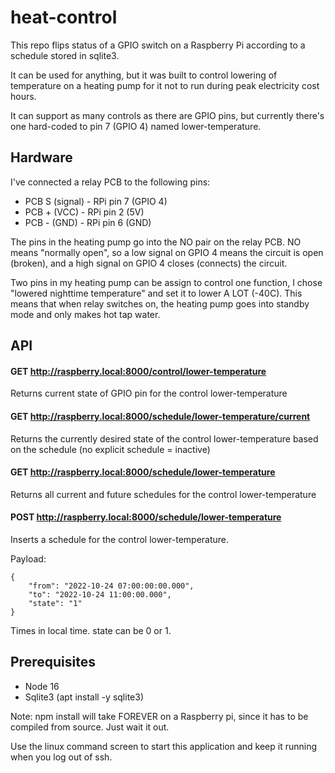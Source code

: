 # heat-control

This repo flips status of a GPIO switch on a Raspberry Pi according to a schedule stored in sqlite3.

It can be used for anything, but it was built to control lowering of temperature on a heating pump for it not to run during peak electricity cost hours.

It can support as many controls as there are GPIO pins, but currently there's one hard-coded to pin 7 (GPIO 4) named lower-temperature.

## Hardware

I've connected a relay PCB to the following pins:

* PCB S (signal) - RPi pin 7 (GPIO 4)
* PCB + (VCC) - RPi pin 2 (5V)
* PCB - (GND) - RPi pin 6 (GND)

The pins in the heating pump go into the NO pair on the relay PCB. NO means "normally open", so a low signal on GPIO 4 means the circuit is open (broken), and a high signal on GPIO 4 closes (connects) the circuit. 

Two pins in my heating pump can be assign to control one function, I chose "lowered nighttime temperature" and set it to lower A LOT (-40C). This means that when relay switches on, the heating pump goes into standby mode and only makes hot tap water. 

## API

#### GET http://raspberry.local:8000/control/lower-temperature

Returns current state of GPIO pin for the control lower-temperature

#### GET http://raspberry.local:8000/schedule/lower-temperature/current

Returns the currently desired state of the control lower-temperature based on the schedule (no explicit schedule = inactive)

#### GET http://raspberry.local:8000/schedule/lower-temperature

Returns all current and future schedules for the control lower-temperature

#### POST http://raspberry.local:8000/schedule/lower-temperature

Inserts a schedule for the control lower-temperature.

Payload:
```
{
    "from": "2022-10-24 07:00:00:00.000",
    "to": "2022-10-24 11:00:00.000",
    "state": "1"
}
```

Times in local time. state can be 0 or 1.

## Prerequisites

* Node 16
* Sqlite3 (apt install -y sqlite3)

Note: npm install will take FOREVER on a Raspberry pi, since it has to be compiled from source. Just wait it out. 

Use the linux command screen to start this application and keep it running when you log out of ssh.
